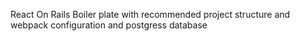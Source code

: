 React On Rails Boiler plate with recommended project structure and webpack configuration and postgress database
